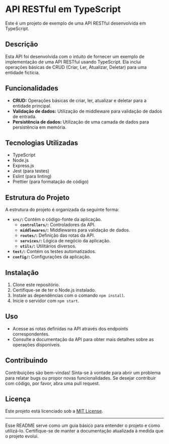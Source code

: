 # API RESTful em TypeScript

Este é um projeto de exemplo de uma API RESTful desenvolvida em TypeScript.

## Descrição

Esta API foi desenvolvida com o intuito de fornecer um exemplo de implementação de uma API RESTful usando TypeScript. Ela inclui operações básicas de CRUD (Criar, Ler, Atualizar, Deletar) para uma entidade fictícia.

## Funcionalidades

- **CRUD:** Operações básicas de criar, ler, atualizar e deletar para a entidade principal.
- **Validação de dados:** Utilização de middleware para validação de dados de entrada.
- **Persistência de dados:** Utilização de uma camada de dados para persistência em memória.

## Tecnologias Utilizadas

- TypeScript
- Node.js
- Express.js
- Jest (para testes)
- Eslint (para linting)
- Prettier (para formatação de código)

## Estrutura do Projeto

A estrutura do projeto é organizada da seguinte forma:

- **`src/`:** Contém o código-fonte da aplicação.
  - **`controllers/`:** Controladores da API.
  - **`middlewares/`:** Middlewares para validação de dados.
  - **`routes/`:** Definição das rotas da API.
  - **`services/`:** Lógica de negócio da aplicação.
  - **`utils/`:** Utilitários diversos.
- **`test/`:** Contém os testes automatizados.
- **`config/`:** Configurações da aplicação.

## Instalação

1. Clone este repositório.
2. Certifique-se de ter o Node.js instalado.
3. Instale as dependências com o comando `npm install`.
4. Inicie o servidor com `npm start`.

## Uso

- Acesse as rotas definidas na API através dos endpoints correspondentes.
- Consulte a documentação da API para obter mais detalhes sobre as operações disponíveis.

## Contribuindo

Contribuições são bem-vindas! Sinta-se à vontade para abrir um problema para relatar bugs ou propor novas funcionalidades. Se desejar contribuir com código, por favor, abra uma pull request.

## Licença

Este projeto está licenciado sob a [MIT License](LICENSE).

---

Esse README serve como um guia básico para entender o projeto e como utilizá-lo. Certifique-se de manter a documentação atualizada à medida que o projeto evolui.
